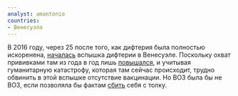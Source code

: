 ```yaml
---
analyst: amantonio
countries:
- Венесуэла
---
```


В 2016 году, через 25 после того, как дифтерия была полностью искоренена, [началась](https://www.garda.com/crisis24/news-alerts/68376) вспышка дифтерии в Венесуэле. Поскольку охват прививками там из года в год лишь [повышался](http://apps.who.int/immunization_monitoring/globalsummary/countries?countrycriteria[country][]=VEN), и учитывая гуманитарную катастрофу, которая там сейчас происходит, трудно обвинить в этой вспышке отсутствие вакцинации. Но ВОЗ была бы не ВОЗ, если позволяла бы фактам [сбить](http://www.humanosphere.org/global-health/2016/11/venezuelas-ignoring-another-public-health-crisis-diphtheria/) себя с толку.
